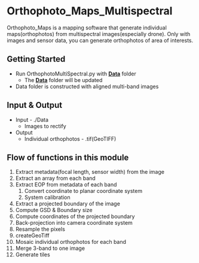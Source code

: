 # Orthophoto_Maps_Multispectral
Orthophoto_Maps is a mapping software that generate individual maps(orthophotos) from multispectral images(especially drone). Only with images and sensor data, you can generate orthophotos of area of interests.

## Getting Started
* Run OrthophotoMultiSpectral.py with **<u>Data</u>** folder
  * The **<u>Data</u>** folder will be updated
* Data folder is constructed with aligned multi-band images

## Input & Output
* Input - ./Data
  * Images to rectify
* Output
  * Individual orthophotos - .tif(GeoTIFF)

## Flow of functions in this module
1. Extract metadata(focal length, sensor width) from the image
2. Extract an array from each band
3. Extract EOP from metadata of each band
    1. Convert coordinate to planar coordinate system
    2. System calibration
4. Extract a projected boundary of the image
5. Compute GSD & Boundary size
6. Compute coordinates of the projected boundary
7. Back-projection into camera coordinate system
8. Resample the pixels
9. createGeoTiff
10. Mosaic individual orthophotos for each band
11. Merge 3-band to one image
12. Generate tiles